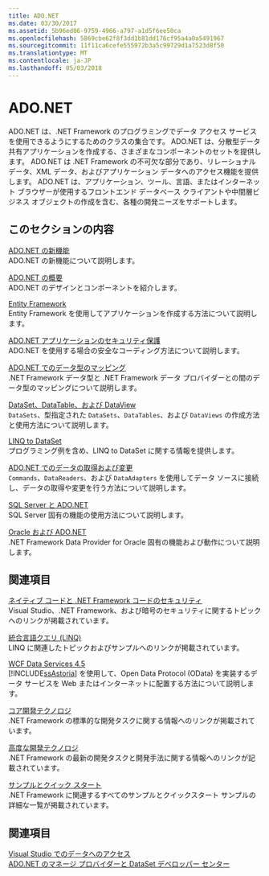 ```yaml
---
title: ADO.NET
ms.date: 03/30/2017
ms.assetid: 5b96ed06-9759-4966-a797-a1d5f6ee50ca
ms.openlocfilehash: 5869cbe62f8f3dd1b81dd176cf95a4a0a5491967
ms.sourcegitcommit: 11f11ca6cefe555972b3a5c99729d1a7523d8f50
ms.translationtype: MT
ms.contentlocale: ja-JP
ms.lasthandoff: 05/03/2018
---
```

# <a name="adonet"></a>ADO.NET
ADO.NET は、.NET Framework のプログラミングでデータ アクセス サービスを使用できるようにするためのクラスの集合です。 ADO.NET は、分散型データ共有アプリケーションを作成する、さまざまなコンポーネントのセットを提供します。 ADO.NET は .NET Framework の不可欠な部分であり、リレーショナル データ、XML データ、およびアプリケーション データへのアクセス機能を提供します。 ADO.NET は、アプリケーション、ツール、言語、またはインターネット ブラウザーが使用するフロントエンド データベース クライアントや中間層ビジネス オブジェクトの作成を含む、各種の開発ニーズをサポートします。  
  
## <a name="in-this-section"></a>このセクションの内容  
 [ADO.NET の新機能](../../../../docs/framework/data/adonet/whats-new.md)  
 ADO.NET の新機能について説明します。  
  
 [ADO.NET の概要](../../../../docs/framework/data/adonet/ado-net-overview.md)  
 ADO.NET のデザインとコンポーネントを紹介します。  
  
 [Entity Framework](http://go.microsoft.com/fwlink/?LinkID=213876)  
 Entity Framework を使用してアプリケーションを作成する方法について説明します。  
  
 [ADO.NET アプリケーションのセキュリティ保護](../../../../docs/framework/data/adonet/securing-ado-net-applications.md)  
 ADO.NET を使用する場合の安全なコーディング方法について説明します。  
  
 [ADO.NET でのデータ型のマッピング](../../../../docs/framework/data/adonet/data-type-mappings-in-ado-net.md)  
 .NET Framework データ型と .NET Framework データ プロバイダーとの間のデータ型のマッピングについて説明します。  
  
 [DataSet、DataTable、および DataView](../../../../docs/framework/data/adonet/dataset-datatable-dataview/index.md)  
 `DataSets`、型指定された `DataSets`、`DataTables`、および `DataViews` の作成方法と使用方法について説明します。  
  
 [LINQ to DataSet](../../../../docs/framework/data/adonet/linq-to-dataset.md)  
 プログラミング例を含め、LINQ to DataSet に関する情報を提供します。  
  
 [ADO.NET でのデータの取得および変更](../../../../docs/framework/data/adonet/retrieving-and-modifying-data.md)  
 `Commands`、`DataReaders`、および `DataAdapters` を使用してデータ ソースに接続し、データの取得や変更を行う方法について説明します。  
  
 [SQL Server と ADO.NET](../../../../docs/framework/data/adonet/sql/index.md)  
 SQL Server 固有の機能の使用方法について説明します。  
  
 [Oracle および ADO.NET](../../../../docs/framework/data/adonet/oracle-and-adonet.md)  
 .NET Framework Data Provider for Oracle 固有の機能および動作について説明します。  
  
## <a name="related-sections"></a>関連項目  
 [ネイティブ コードと .NET Framework コードのセキュリティ](http://msdn.microsoft.com/library/bd61be84-c143-409a-a75a-44253724f784)  
 Visual Studio、.NET Framework、および暗号のセキュリティに関するトピックへのリンクが掲載されています。  
  
 [統合言語クエリ (LINQ)](http://msdn.microsoft.com/library/a73c4aec-5d15-4e98-b962-1274021ea93d)  
 LINQ に関連したトピックおよびサンプルへのリンクが掲載されています。  
  
 [WCF Data Services 4.5](../../../../docs/framework/data/wcf/index.md)  
 [!INCLUDE[ssAstoria](../../../../includes/ssastoria-md.md)] を使用して、Open Data Protocol (OData) を実装するデータ サービスを Web またはインターネットに配置する方法について説明します。  
  
 [コア開発テクノロジ](https://msdn.microsoft.com/library/csxbhtye.aspx)  
 .NET Framework の標準的な開発タスクに関する情報へのリンクが掲載されています。  
  
 [高度な開発テクノロジ](https://msdn.microsoft.com/library/a493kdy6.aspx)  
 .NET Framework の最新の開発タスクと開発手法に関する情報へのリンクが記載されています。  
  
 [サンプルとクイック スタート](https://msdn.microsoft.com/library/ms184422.aspx)  
 .NET Framework に関連するすべてのサンプルとクイックスタート サンプルの詳細な一覧が掲載されています。  
  
## <a name="see-also"></a>関連項目  
 [Visual Studio でのデータへのアクセス](/visualstudio/data-tools/accessing-data-in-visual-studio)  
 [ADO.NET のマネージ プロバイダーと DataSet デベロッパー センター](http://go.microsoft.com/fwlink/?LinkId=217917)

